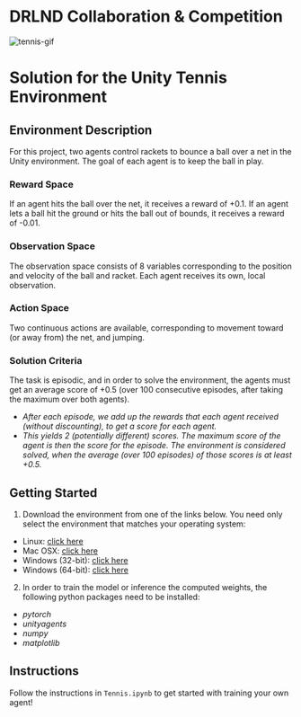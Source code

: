 # DRLND Collaboration & Competition
![tennis-gif](https://github.com/gimaik/DRLND-Collaboration-Competition/blob/master/tennis.gif)
# Solution for the Unity Tennis Environment

## Environment Description

For this project, two agents control rackets to bounce a ball over a net in the Unity environment. The goal of each agent is to keep the ball in play. 

### Reward Space
If an agent hits the ball over the net, it receives a reward of +0.1. If an agent lets a ball hit the ground or hits the ball out of bounds, it receives a reward of -0.01. 

### Observation Space
The observation space consists of 8 variables corresponding to the position and velocity of the ball and racket. Each agent receives its own, local observation. 

### Action Space
Two continuous actions are available, corresponding to movement toward (or away from) the net, and jumping.

### Solution Criteria
The task is episodic, and in order to solve the environment, the agents must get an average score of +0.5 (over 100 consecutive episodes, after taking the maximum over both agents).  
* *After each episode, we add up the rewards that each agent received (without discounting), to get a score for each agent.*
* *This yields 2 (potentially different) scores. The maximum score of the agent is then the score for the episode. The environment is considered solved, when the average (over 100 episodes) of those scores is at least +0.5.*


## Getting Started
1. Download the environment from one of the links below.  You need only select the environment that matches your operating system:

- Linux: [click here](https://s3-us-west-1.amazonaws.com/udacity-drlnd/P3/Tennis/Tennis_Linux.zip)
- Mac OSX: [click here](https://s3-us-west-1.amazonaws.com/udacity-drlnd/P3/Tennis/Tennis.app.zip)
- Windows (32-bit): [click here](https://s3-us-west-1.amazonaws.com/udacity-drlnd/P3/Tennis/Tennis_Windows_x86.zip)
- Windows (64-bit): [click here](https://s3-us-west-1.amazonaws.com/udacity-drlnd/P3/Tennis/Tennis_Windows_x86_64.zi)
            
2. In order to train the model or inference the computed weights, the following python packages need to be installed:
* *pytorch*
* *unityagents*
* *numpy*
* *matplotlib* 

## Instructions

Follow the instructions in `Tennis.ipynb` to get started with training your own agent!  





